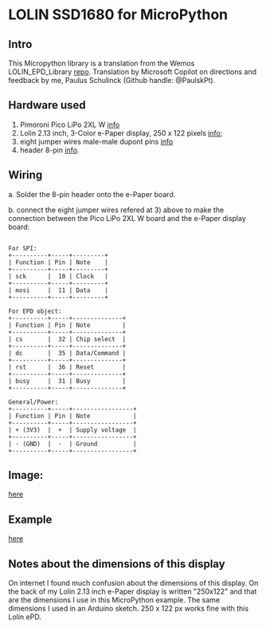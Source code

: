 # LOLIN SSD1680 for MicroPython

## Intro

This Micropython library is a translation from the Wemos LOLIN_EPD_Library [repo](https://github.com/wemos/LOLIN_EPD_Library).
Translation by Microsoft Copilot on directions and feedback by me, Paulus Schulinck (Github handle: @PaulskPt).

## Hardware used

1) Pimoroni Pico LiPo 2XL W [info](https://shop.pimoroni.com/products/pimoroni-pico-lipo-2-xl-w?variant=55447911006587)
2) Lolin 2.13 inch, 3-Color e-Paper display, 250 x 122 pixels [info](https://www.wemos.cc/en/latest/d1_mini_shield/epd_2_13_3.html);
3) eight jumper wires male-male dupont pins [info](https://shop.pimoroni.com/products/jumper-jerky?variant=304798331)
4) header 8-pin [info](https://shop.pimoroni.com/products/break-away-headers?variant=7351054145).

## Wiring

a. Solder the 8-pin header onto the e-Paper board. 

b. connect the eight jumper wires refered at 3) above to make the connection between the Pico LiPo 2XL W board and the e-Paper display board:

```

For SPI:
+----------+-----+---------+
| Function | Pin | Note    |
+----------+-----+---------+
| sck      |  10 | Clock   |
+----------+-----+---------+
| mosi     |  11 | Data    |
+----------+-----+---------+

For EPD object:
+----------+-----+--------------+
| Function | Pin | Note         |
+----------+-----+--------------+
| cs       |  32 | Chip select  |
+----------+-----+--------------+
| dc       |  35 | Data/Command |
+----------+-----+--------------+
| rst      |  36 | Reset        |
+----------+-----+--------------+
| busy     |  31 | Busy         |
+----------+-----+--------------+

General/Power:
+----------+-----+-----------------+
| Function | Pin | Note            |
+----------+-----+-----------------+
| + (3V3)  |  +  | Supply voltage  |
+----------+-----+-----------------+
| - (GND)  |  -  | Ground          |
+----------+-----+-----------------+

```

## Image: 

[here](https://github.com/PaulskPt/LOLIN_SSD1380_for_MicroPython/blob/main/images/20250914_141003.jpg)

## Example 
[here](https://github.com/PaulskPt/LOLIN_SSD1380_for_MicroPython/blob/main/example/Lolin_EPD_test_by_MS_Copilot_v2.py)

## Notes about the dimensions of this display

On internet I found much confusion about the dimensions of this display.
On the back of my Lolin 2.13 inch e-Paper display is written "250x122" and that are the dimensions I use in this MicroPython example.
The same dimensions I used in an Arduino sketch. 250 x 122 px works fine with this Lolin ePD.


